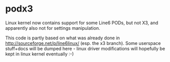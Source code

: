 # podx3

Linux kernel now contains support for some Line6 PODs, but not X3, and apparently also not for settings manipulation.

This code is partly based on what was already done in http://sourceforge.net/p/line6linux/ (esp. the x3 branch). Some userspace stuff+docs will be dumped here - linux driver modifications will hopefully be kept in linux kernel eventually :-)
